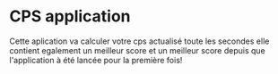 # CPS application

Cette aplication va calculer votre cps actualisé toute les secondes elle contient egalement un meilleur score et un meilleur score depuis que l'application
à été lancée pour la première fois!
